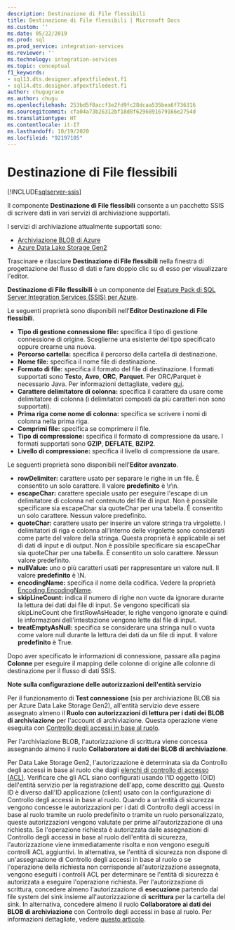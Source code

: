 ```yaml
---
description: Destinazione di File flessibili
title: Destinazione di File flessibili | Microsoft Docs
ms.custom: ''
ms.date: 05/22/2019
ms.prod: sql
ms.prod_service: integration-services
ms.reviewer: ''
ms.technology: integration-services
ms.topic: conceptual
f1_keywords:
- sql13.dts.designer.afpextfiledest.f1
- sql14.dts.designer.afpextfiledest.f1
author: chugugrace
ms.author: chugu
ms.openlocfilehash: 253bd5f8accf3e2fd9fc28dcaa535bea6f736316
ms.sourcegitcommit: cfa04a73b26312bf18d8f6296891679166e2754d
ms.translationtype: HT
ms.contentlocale: it-IT
ms.lasthandoff: 10/19/2020
ms.locfileid: "92197105"
---
```

# <a name="flexible-file-destination"></a>Destinazione di File flessibili

[!INCLUDE[sqlserver-ssis](../../includes/applies-to-version/sqlserver-ssis.md)]

Il componente **Destinazione di File flessibili** consente a un pacchetto SSIS di scrivere dati in vari servizi di archiviazione supportati.

I servizi di archiviazione attualmente supportati sono:

- [Archiviazione BLOB di Azure](https://azure.microsoft.com/services/storage/blobs/)
- [Azure Data Lake Storage Gen2](/azure/storage/blobs/data-lake-storage-introduction)
   
Trascinare e rilasciare **Destinazione di File flessibili** nella finestra di progettazione del flusso di dati e fare doppio clic su di esso per visualizzare l'editor.
  
**Destinazione di File flessibili** è un componente del [Feature Pack di SQL Server Integration Services (SSIS) per Azure](../../integration-services/azure-feature-pack-for-integration-services-ssis.md).  

Le seguenti proprietà sono disponibili nell'**Editor Destinazione di File flessibili**.

- **Tipo di gestione connessione file:** specifica il tipo di gestione connessione di origine. Sceglierne una esistente del tipo specificato oppure crearne una nuova.
- **Percorso cartella:** specifica il percorso della cartella di destinazione.
- **Nome file:** specifica il nome file di destinazione.
- **Formato di file:** specifica il formato del file di destinazione. I formati supportati sono **Testo**, **Avro**, **ORC**, **Parquet**. Per ORC/Parquet è necessario Java. Per informazioni dettagliate, vedere [qui](../../integration-services/azure-feature-pack-for-integration-services-ssis.md#dependency-on-java).
- **Carattere delimitatore di colonna:** specifica il carattere da usare come delimitatore di colonna (i delimitatori composti da più caratteri non sono supportati).
- **Prima riga come nome di colonna:** specifica se scrivere i nomi di colonna nella prima riga.
- **Comprimi file:** specifica se comprimere il file.
- **Tipo di compressione:** specifica il formato di compressione da usare. I formati supportati sono **GZIP**, **DEFLATE**, **BZIP2**.
- **Livello di compressione:** specifica il livello di compressione da usare.

Le seguenti proprietà sono disponibili nell'**Editor avanzato**.

- **rowDelimiter:** carattere usato per separare le righe in un file. È consentito un solo carattere. Il valore **predefinito** è \r\n.
- **escapeChar:** carattere speciale usato per eseguire l'escape di un delimitatore di colonna nel contenuto del file di input. Non è possibile specificare sia escapeChar sia quoteChar per una tabella. È consentito un solo carattere. Nessun valore predefinito.
- **quoteChar:** carattere usato per inserire un valore stringa tra virgolette. I delimitatori di riga e colonna all'interno delle virgolette sono considerati come parte del valore della stringa. Questa proprietà è applicabile ai set di dati di input e di output. Non è possibile specificare sia escapeChar sia quoteChar per una tabella. È consentito un solo carattere. Nessun valore predefinito.
- **nullValue:** uno o più caratteri usati per rappresentare un valore null. Il valore **predefinito** è \N.
- **encodingName:** specifica il nome della codifica. Vedere la proprietà [Encoding.EncodingName](/dotnet/api/system.text.encoding?view=netframework-4.8).
- **skipLineCount:**  indica il numero di righe non vuote da ignorare durante la lettura dei dati dai file di input. Se vengono specificati sia skipLineCount che firstRowAsHeader, le righe vengono ignorate e quindi le informazioni dell'intestazione vengono lette dal file di input.
- **treatEmptyAsNull:** specifica se considerare una stringa null o vuota come valore null durante la lettura dei dati da un file di input. Il valore **predefinito** è True.

Dopo aver specificato le informazioni di connessione, passare alla pagina **Colonne** per eseguire il mapping delle colonne di origine alle colonne di destinazione per il flusso di dati SSIS.

**Note sulla configurazione delle autorizzazioni dell'entità servizio**

Per il funzionamento di **Test connessione** (sia per archiviazione BLOB sia per Azure Data Lake Storage Gen2), all'entità servizio deve essere assegnato almeno il **Ruolo con autorizzazioni di lettura per i dati dei BLOB di archiviazione** per l'account di archiviazione.
Questa operazione viene eseguita con [Controllo degli accessi in base al ruolo](/azure/storage/common/storage-auth-aad-rbac-portal#assign-rbac-roles-using-the-azure-portal).

Per l'archiviazione BLOB, l'autorizzazione di scrittura viene concessa assegnando almeno il ruolo **Collaboratore ai dati dei BLOB di archiviazione**.

Per Data Lake Storage Gen2, l'autorizzazione è determinata sia da Controllo degli accessi in base al ruolo che dagli [elenchi di controllo di accesso (ACL)](/azure/storage/blobs/data-lake-storage-how-to-set-permissions-storage-explorer).
Verificare che gli ACL siano configurati usando l'ID oggetto (OID) dell'entità servizio per la registrazione dell'app, come descritto [qui](/azure/storage/blobs/data-lake-storage-access-control#how-do-i-set-acls-correctly-for-a-service-principal).
Questo ID è diverso dall'ID applicazione (client) usato con la configurazione di Controllo degli accessi in base al ruolo.
Quando a un'entità di sicurezza vengono concesse le autorizzazioni per i dati di Controllo degli accessi in base al ruolo tramite un ruolo predefinito o tramite un ruolo personalizzato, queste autorizzazioni vengono valutate per prime all'autorizzazione di una richiesta.
Se l'operazione richiesta è autorizzata dalle assegnazioni di Controllo degli accessi in base al ruolo dell'entità di sicurezza, l'autorizzazione viene immediatamente risolta e non vengono eseguiti controlli ACL aggiuntivi.
In alternativa, se l'entità di sicurezza non dispone di un'assegnazione di Controllo degli accessi in base al ruolo o se l'operazione della richiesta non corrisponde all'autorizzazione assegnata, vengono eseguiti i controlli ACL per determinare se l'entità di sicurezza è autorizzata a eseguire l'operazione richiesta.
Per l'autorizzazione di scrittura, concedere almeno l'autorizzazione di **esecuzione** partendo dal file system del sink insieme all'autorizzazione di **scrittura** per la cartella del sink.
In alternativa, concedere almeno il ruolo **Collaboratore ai dati dei BLOB di archiviazione** con Controllo degli accessi in base al ruolo.
Per informazioni dettagliate, vedere [questo articolo](/azure/storage/blobs/data-lake-storage-access-control).